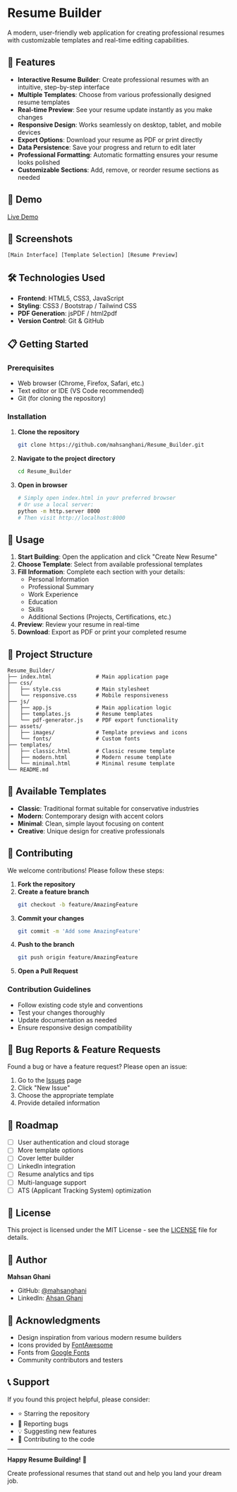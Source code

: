 # Resume Builder

A modern, user-friendly web application for creating professional resumes with customizable templates and real-time editing capabilities.

## 🌟 Features

- **Interactive Resume Builder**: Create professional resumes with an intuitive, step-by-step interface
- **Multiple Templates**: Choose from various professionally designed resume templates
- **Real-time Preview**: See your resume update instantly as you make changes
- **Responsive Design**: Works seamlessly on desktop, tablet, and mobile devices
- **Export Options**: Download your resume as PDF or print directly
- **Data Persistence**: Save your progress and return to edit later
- **Professional Formatting**: Automatic formatting ensures your resume looks polished
- **Customizable Sections**: Add, remove, or reorder resume sections as needed

## 🚀 Demo

[Live Demo](https://your-demo-link-here.com) <!-- Add your deployment link -->

## 📸 Screenshots

<!-- Add screenshots of your application -->
```
[Main Interface] [Template Selection] [Resume Preview]
```

## 🛠️ Technologies Used

- **Frontend**: HTML5, CSS3, JavaScript
- **Styling**: CSS3 / Bootstrap / Tailwind CSS
- **PDF Generation**: jsPDF / html2pdf
- **Version Control**: Git & GitHub

## 📋 Getting Started

### Prerequisites

- Web browser (Chrome, Firefox, Safari, etc.)
- Text editor or IDE (VS Code recommended)
- Git (for cloning the repository)

### Installation

1. **Clone the repository**
   ```bash
   git clone https://github.com/mahsanghani/Resume_Builder.git
   ```

2. **Navigate to the project directory**
   ```bash
   cd Resume_Builder
   ```

3. **Open in browser**
   ```bash
   # Simply open index.html in your preferred browser
   # Or use a local server:
   python -m http.server 8000
   # Then visit http://localhost:8000
   ```

## 📖 Usage

1. **Start Building**: Open the application and click "Create New Resume"
2. **Choose Template**: Select from available professional templates
3. **Fill Information**: Complete each section with your details:
    - Personal Information
    - Professional Summary
    - Work Experience
    - Education
    - Skills
    - Additional Sections (Projects, Certifications, etc.)
4. **Preview**: Review your resume in real-time
5. **Download**: Export as PDF or print your completed resume

## 📁 Project Structure

```
Resume_Builder/
├── index.html              # Main application page
├── css/
│   ├── style.css           # Main stylesheet
│   └── responsive.css      # Mobile responsiveness
├── js/
│   ├── app.js              # Main application logic
│   ├── templates.js        # Resume templates
│   └── pdf-generator.js    # PDF export functionality
├── assets/
│   ├── images/             # Template previews and icons
│   └── fonts/              # Custom fonts
├── templates/
│   ├── classic.html        # Classic resume template
│   ├── modern.html         # Modern resume template
│   └── minimal.html        # Minimal resume template
└── README.md
```

## 🎨 Available Templates

- **Classic**: Traditional format suitable for conservative industries
- **Modern**: Contemporary design with accent colors
- **Minimal**: Clean, simple layout focusing on content
- **Creative**: Unique design for creative professionals

## 🤝 Contributing

We welcome contributions! Please follow these steps:

1. **Fork the repository**
2. **Create a feature branch**
   ```bash
   git checkout -b feature/AmazingFeature
   ```
3. **Commit your changes**
   ```bash
   git commit -m 'Add some AmazingFeature'
   ```
4. **Push to the branch**
   ```bash
   git push origin feature/AmazingFeature
   ```
5. **Open a Pull Request**

### Contribution Guidelines

- Follow existing code style and conventions
- Test your changes thoroughly
- Update documentation as needed
- Ensure responsive design compatibility

## 🐛 Bug Reports & Feature Requests

Found a bug or have a feature request? Please open an issue:

1. Go to the [Issues](https://github.com/mahsanghani/Resume_Builder/issues) page
2. Click "New Issue"
3. Choose the appropriate template
4. Provide detailed information

## 📝 Roadmap

- [ ] User authentication and cloud storage
- [ ] More template options
- [ ] Cover letter builder
- [ ] LinkedIn integration
- [ ] Resume analytics and tips
- [ ] Multi-language support
- [ ] ATS (Applicant Tracking System) optimization

## 📄 License

This project is licensed under the MIT License - see the [LICENSE](LICENSE) file for details.

## 👤 Author

**Mahsan Ghani**
- GitHub: [@mahsanghani](https://github.com/mahsanghani)
- LinkedIn: [Ahsan Ghani](https://www.linkedin.com/in/mahsanghani/)

## 🙏 Acknowledgments

- Design inspiration from various modern resume builders
- Icons provided by [FontAwesome](https://fontawesome.com/)
- Fonts from [Google Fonts](https://fonts.google.com/)
- Community contributors and testers

## 📞 Support

If you found this project helpful, please consider:
- ⭐ Starring the repository
- 🐛 Reporting bugs
- 💡 Suggesting new features
- 🤝 Contributing to the code

---

**Happy Resume Building!** 🎉

Create professional resumes that stand out and help you land your dream job.
